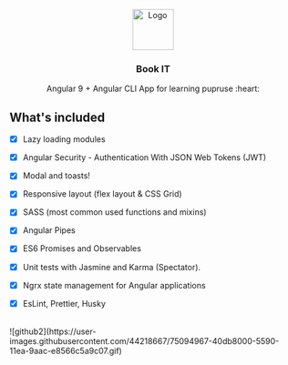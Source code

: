 <p align="center">
  <a href="https://angular.io/">
    <img src="https://www.angularexampleapp.com/assets/images/angular.svg" alt="Logo" width=72 height=72>
  </a>
  <h3 align="center">Book IT</h3>
<p align="center">
    Angular 9 + Angular CLI App for learning pupruse :heart:
</p>

## What's included

- [x] Lazy loading modules
- [x] Angular Security - Authentication With JSON Web Tokens (JWT)
- [x] Modal and toasts!
- [x] Responsive layout (flex layout & CSS Grid)
- [x] SASS (most common used functions and mixins)
- [x] Angular Pipes
- [x] ES6 Promises and Observables
- [x] Unit tests with Jasmine and Karma (Spectator). 
- [x] Ngrx state management for Angular applications
- [x] EsLint, Prettier, Husky


<br>
![github2](https://user-images.githubusercontent.com/44218667/75094967-40db8000-5590-11ea-9aac-e8566c5a9c07.gif)

